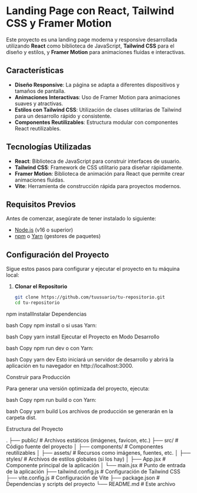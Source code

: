 # Landing Page con React, Tailwind CSS y Framer Motion

Este proyecto es una landing page moderna y responsive desarrollada utilizando **React** como biblioteca de JavaScript, **Tailwind CSS** para el diseño y estilos, y **Framer Motion** para animaciones fluidas e interactivas.

## Características

- **Diseño Responsive**: La página se adapta a diferentes dispositivos y tamaños de pantalla.
- **Animaciones Interactivas**: Uso de Framer Motion para animaciones suaves y atractivas.
- **Estilos con Tailwind CSS**: Utilización de clases utilitarias de Tailwind para un desarrollo rápido y consistente.
- **Componentes Reutilizables**: Estructura modular con componentes React reutilizables.

## Tecnologías Utilizadas

- **React**: Biblioteca de JavaScript para construir interfaces de usuario.
- **Tailwind CSS**: Framework de CSS utilitario para diseñar rápidamente.
- **Framer Motion**: Biblioteca de animación para React que permite crear animaciones fluidas.
- **Vite**: Herramienta de construcción rápida para proyectos modernos.

## Requisitos Previos

Antes de comenzar, asegúrate de tener instalado lo siguiente:

- [Node.js](https://nodejs.org/) (v16 o superior)
- [npm](https://www.npmjs.com/) o [Yarn](https://yarnpkg.com/) (gestores de paquetes)

## Configuración del Proyecto

Sigue estos pasos para configurar y ejecutar el proyecto en tu máquina local:

1. **Clonar el Repositorio**

   ```bash
   git clone https://github.com/tuusuario/tu-repositorio.git
   cd tu-repositorio
npm installInstalar Dependencias

bash
Copy
npm install
o si usas Yarn:

bash
Copy
yarn install
Ejecutar el Proyecto en Modo Desarrollo

bash
Copy
npm run dev
o con Yarn:

bash
Copy
yarn dev
Esto iniciará un servidor de desarrollo y abrirá la aplicación en tu navegador en http://localhost:3000.

Construir para Producción

Para generar una versión optimizada del proyecto, ejecuta:

bash
Copy
npm run build
o con Yarn:

bash
Copy
yarn build
Los archivos de producción se generarán en la carpeta dist.

Estructura del Proyecto

.
├── public/              # Archivos estáticos (imágenes, favicon, etc.)
├── src/                 # Código fuente del proyecto
│   ├── components/      # Componentes reutilizables
│   ├── assets/          # Recursos como imágenes, fuentes, etc.
│   ├── styles/          # Archivos de estilos globales (si los hay)
│   ├── App.jsx         # Componente principal de la aplicación
│   └── main.jsx        # Punto de entrada de la aplicación
├── tailwind.config.js   # Configuración de Tailwind CSS
├── vite.config.js       # Configuración de Vite
├── package.json         # Dependencias y scripts del proyecto
└── README.md            # Este archivo
